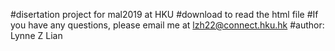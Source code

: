 #disertation project for mal2019 at HKU
#download to read the html file
#If you have any questions, please email me at lzh22@connect.hku.hk
#author: Lynne Z Lian
